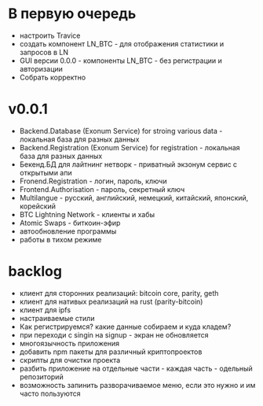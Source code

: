 # В первую очередь

- настроить Travice
- создать компонент LN_BTC - для отображения статистики и запросов в LN
- GUI версии 0.0.0 - компоненты LN_BTC - без регистрации и авторизации
- Собрать корректно


# v0.0.1

- Backend.Database (Exonum Service) for stroing various data - локальная база для разных данных
- Backend.Registration (Exonum Service) for registration - локальная база для разных данных
- Бекенд.БД для лайтнинг нетворк - приватный экзонум сервис с открытыми апи
- Fronend.Registration - логин, пароль, ключи
- Frontend.Authorisation - пароль, секретный ключ
- Multilangue - русский, английский, немецкий, китайский, японский, корейский
- BTC Lightning Network - клиенты и хабы
- Atomic Swaps - биткоин-эфир
- автообновление программы
- работы в тихом режиме


# backlog

- клиент для сторонних реализаций: bitcoin core, parity, geth
- клиент для нативых реализаций на rust (parity-bitcoin)
- клиент для ipfs
- настраиваемые стили
- Как регистрируемся? какие данные собираем и куда кладем?
- при переходи с singin на signup - экран не обновляется
- многоязычность приложения
- добавить npm пакеты для различный криптопроектов
- скрипты для очистки проекта
- разбить приложение на отдельные части - каждая часть - одельный репозиторий
- возможность запинить разворачиваемое меню, если это нужно и им часто пользуются